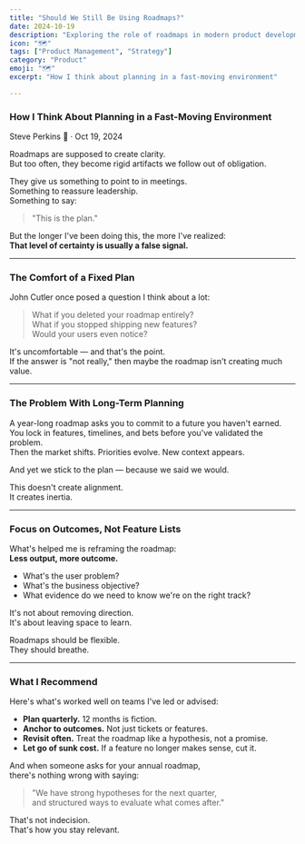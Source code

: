 ```yaml
---
title: "Should We Still Be Using Roadmaps?"
date: 2024-10-19
description: "Exploring the role of roadmaps in modern product development and how to make them more effective in fast-moving environments."
icon: "🗺️"
tags: ["Product Management", "Strategy"]
category: "Product"
emoji: "🗺️"
excerpt: "How I think about planning in a fast-moving environment"

---
```


### How I Think About Planning in a Fast-Moving Environment  
Steve Perkins 🧫 · Oct 19, 2024

Roadmaps are supposed to create clarity.  
But too often, they become rigid artifacts we follow out of obligation.

They give us something to point to in meetings.  
Something to reassure leadership.  
Something to say:  
> "This is the plan."

But the longer I've been doing this, the more I've realized:  
**That level of certainty is usually a false signal.**

---

### The Comfort of a Fixed Plan

John Cutler once posed a question I think about a lot:

> What if you deleted your roadmap entirely?  
> What if you stopped shipping new features?  
> Would your users even notice?

It's uncomfortable — and that's the point.  
If the answer is "not really," then maybe the roadmap isn't creating much value.

---

### The Problem With Long-Term Planning

A year-long roadmap asks you to commit to a future you haven't earned.  
You lock in features, timelines, and bets before you've validated the problem.  
Then the market shifts. Priorities evolve. New context appears.

And yet we stick to the plan — because we said we would.

This doesn't create alignment.  
It creates inertia.

---

### Focus on Outcomes, Not Feature Lists

What's helped me is reframing the roadmap:  
**Less output, more outcome.**

- What's the user problem?  
- What's the business objective?  
- What evidence do we need to know we're on the right track?

It's not about removing direction.  
It's about leaving space to learn.

Roadmaps should be flexible.  
They should breathe.

---

### What I Recommend

Here's what's worked well on teams I've led or advised:

- **Plan quarterly.** 12 months is fiction.  
- **Anchor to outcomes.** Not just tickets or features.  
- **Revisit often.** Treat the roadmap like a hypothesis, not a promise.  
- **Let go of sunk cost.** If a feature no longer makes sense, cut it.

And when someone asks for your annual roadmap,  
there's nothing wrong with saying:

> "We have strong hypotheses for the next quarter,  
> and structured ways to evaluate what comes after."

That's not indecision.  
That's how you stay relevant.
